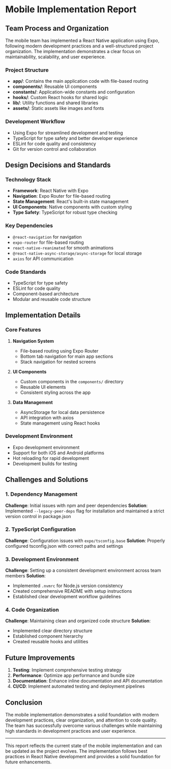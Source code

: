 # Mobile Implementation Report

## Team Process and Organization

The mobile team has implemented a React Native application using Expo, following modern development practices and a well-structured project organization. The implementation demonstrates a clear focus on maintainability, scalability, and user experience.

### Project Structure
- **app/**: Contains the main application code with file-based routing
- **components/**: Reusable UI components
- **constants/**: Application-wide constants and configuration
- **hooks/**: Custom React hooks for shared logic
- **lib/**: Utility functions and shared libraries
- **assets/**: Static assets like images and fonts

### Development Workflow
- Using Expo for streamlined development and testing
- TypeScript for type safety and better developer experience
- ESLint for code quality and consistency
- Git for version control and collaboration

## Design Decisions and Standards

### Technology Stack
- **Framework**: React Native with Expo
- **Navigation**: Expo Router for file-based routing
- **State Management**: React's built-in state management
- **UI Components**: Native components with custom styling
- **Type Safety**: TypeScript for robust type checking

### Key Dependencies
- `@react-navigation` for navigation
- `expo-router` for file-based routing
- `react-native-reanimated` for smooth animations
- `@react-native-async-storage/async-storage` for local storage
- `axios` for API communication

### Code Standards
- TypeScript for type safety
- ESLint for code quality
- Component-based architecture
- Modular and reusable code structure

## Implementation Details

### Core Features
1. **Navigation System**
   - File-based routing using Expo Router
   - Bottom tab navigation for main app sections
   - Stack navigation for nested screens

2. **UI Components**
   - Custom components in the `components/` directory
   - Reusable UI elements
   - Consistent styling across the app

3. **Data Management**
   - AsyncStorage for local data persistence
   - API integration with axios
   - State management using React hooks

### Development Environment
- Expo development environment
- Support for both iOS and Android platforms
- Hot reloading for rapid development
- Development builds for testing

## Challenges and Solutions

### 1. Dependency Management
**Challenge**: Initial issues with npm and peer dependencies
**Solution**: Implemented `--legacy-peer-deps` flag for installation and maintained a strict version control in package.json

### 2. TypeScript Configuration
**Challenge**: Configuration issues with `expo/tsconfig.base`
**Solution**: Properly configured tsconfig.json with correct paths and settings

### 3. Development Environment
**Challenge**: Setting up a consistent development environment across team members
**Solution**: 
- Implemented `.nvmrc` for Node.js version consistency
- Created comprehensive README with setup instructions
- Established clear development workflow guidelines

### 4. Code Organization
**Challenge**: Maintaining clean and organized code structure
**Solution**:
- Implemented clear directory structure
- Established component hierarchy
- Created reusable hooks and utilities

## Future Improvements

1. **Testing**: Implement comprehensive testing strategy
2. **Performance**: Optimize app performance and bundle size
3. **Documentation**: Enhance inline documentation and API documentation
4. **CI/CD**: Implement automated testing and deployment pipelines

## Conclusion

The mobile implementation demonstrates a solid foundation with modern development practices, clear organization, and attention to code quality. The team has successfully overcome various challenges while maintaining high standards in development practices and user experience.

---

This report reflects the current state of the mobile implementation and can be updated as the project evolves. The implementation follows best practices in React Native development and provides a solid foundation for future enhancements.
